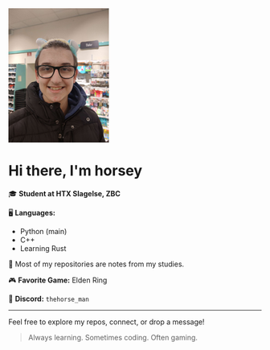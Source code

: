 <img src="https://github.com/ahedhorsey/ahedhorsey/blob/main/IMG_20240117_123207.gif" width="200" align="top" />

# Hi there, I'm horsey 

🎓 **Student at HTX Slagelse, ZBC**

🖥️ **Languages:**  
- Python (main)  
- C++  
- Learning Rust

📝 Most of my repositories are notes from my studies.

🎮 **Favorite Game:** Elden Ring

💬 **Discord:** `thehorse_man`

---

Feel free to explore my repos, connect, or drop a message!

> Always learning. Sometimes coding. Often gaming.
